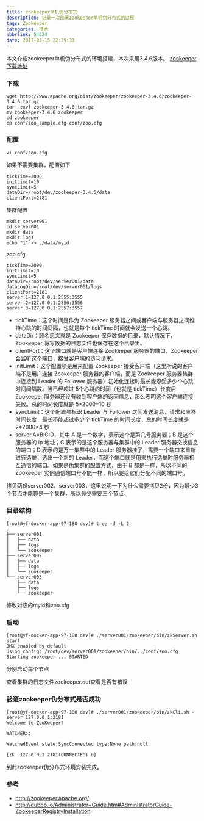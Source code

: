 ```yaml
---
title: zookeeper单机伪分布式
description: 记录一次部署zookeeper单机伪分布式的过程
tags: Zookeeper
categories: 技术
abbrlink: 54324
date: 2017-03-15 22:39:33
---
```


本文介绍zookeeper单机伪分布式的环境搭建，本次采用3.4.6版本。
[zookeeper下载地址](http://www.apache.org/dist/zookeeper/)

### 下载

```
wget http://www.apache.org/dist/zookeeper/zookeeper-3.4.6/zookeeper-3.4.6.tar.gz
tar -zxvf zookeeper-3.4.6.tar.gz
mv zookeeper-3.4.6 zookeeper
cd zookeeper
cp conf/zoo_sample.cfg conf/zoo.cfg
```

### 配置

```
vi conf/zoo.cfg
```

如果不需要集群，配置如下

```
tickTime=2000
initLimit=10
syncLimit=5
dataDir=/root/dev/zookeeper-3.4.6/data
clientPort=2181
```

集群配置
```
mkdir server001
cd server001
mkdir data
mkdir logs
echo "1" >> ./data/myid
```

zoo.cfg
```
tickTime=2000
initLimit=10
syncLimit=5
dataDir=/root/dev/server001/data
dataLogDir=/root/dev/server001/logs
clientPort=2181
server.1=127.0.0.1:2555:3555
server.2=127.0.0.1:2556:3556
server.3=127.0.0.1:2557:3557
```

* tickTime：这个时间是作为 Zookeeper 服务器之间或客户端与服务器之间维持心跳的时间间隔，也就是每个 tickTime 时间就会发送一个心跳。
* dataDir：顾名思义就是 Zookeeper 保存数据的目录，默认情况下，Zookeeper 将写数据的日志文件也保存在这个目录里。
* clientPort：这个端口就是客户端连接 Zookeeper 服务器的端口，Zookeeper 会监听这个端口，接受客户端的访问请求。
* initLimit：这个配置项是用来配置 Zookeeper 接受客户端（这里所说的客户端不是用户连接 Zookeeper 服务器的客户端，而是 Zookeeper 服务器集群中连接到 Leader 的 Follower 服务器）初始化连接时最长能忍受多少个心跳时间间隔数。当已经超过 5个心跳的时间（也就是 tickTime）长度后 Zookeeper 服务器还没有收到客户端的返回信息，那么表明这个客户端连接失败。总的时间长度就是 5*2000=10 秒
* syncLimit：这个配置项标识 Leader 与 Follower 之间发送消息，请求和应答时间长度，最长不能超过多少个 tickTime 的时间长度，总的时间长度就是 2*2000=4 秒
* server.A=B:C:D，其中 A 是一个数字，表示这个是第几号服务器；B 是这个服务器的 ip 地址；C 表示的是这个服务器与集群中的 Leader 服务器交换信息的端口；D 表示的是万一集群中的 Leader 服务器挂了，需要一个端口来重新进行选举，选出一个新的 Leader，而这个端口就是用来执行选举时服务器相互通信的端口。如果是伪集群的配置方式，由于 B 都是一样，所以不同的 Zookeeper 实例通信端口号不能一样，所以要给它们分配不同的端口号。

拷贝两份server002、server003，这里说明一下为什么需要拷贝2份，因为最少3个节点才能算是一个集群，所以最少需要三个节点。

### 目录结构

```
[root@yf-docker-app-97-180 dev]# tree -d -L 2
.
├── server001
│   ├── data
│   ├── logs
│   └── zookeeper
├── server002
│   ├── data
│   ├── logs
│   └── zookeeper
└── server003
    ├── data
    ├── logs
    └── zookeeper
```

修改对应的myid和zoo.cfg

### 启动

```
[root@yf-docker-app-97-180 dev]# ./server001/zookeeper/bin/zkServer.sh start
JMX enabled by default
Using config: /root/dev/server001/zookeeper/bin/../conf/zoo.cfg
Starting zookeeper ... STARTED
```
分别启动每个节点

查看集群的日志文件zookeeper.out查看是否有错误

### 验证zookeeper伪分布式是否成功

```
[root@yf-docker-app-97-180 dev]# ./server001/zookeeper/bin/zkCli.sh -server 127.0.0.1:2181
Welcome to ZooKeeper!

WATCHER::

WatchedEvent state:SyncConnected type:None path:null

[zk: 127.0.0.1:2181(CONNECTED) 0] 
```
到此zookeeper伪分布式环境安装完成。

### 参考

* http://zookeeper.apache.org/
* http://dubbo.io/Administrator+Guide.htm#AdministratorGuide-ZookeeperRegistryInstallation
